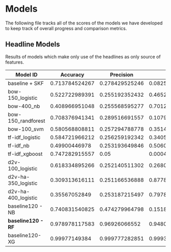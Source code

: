 # Models
The following file tracks all of the scores of the models we have developed to
keep track of overall progress and comparison metrics.

## Headline Models
Results of models which make only use of the headlines as only source of features.

| Model ID | Accuracy | Precision | Recall | F-Measure | AUC | Kappa |
|---|---|---|---|---|---|---|
| baseline + SKF | 0.713784524267 | 0.278429525246 | 0.0825529253859 | 0.124473675441 | 0.504579528246 | 0.0119567655317 |
| bow-150_logistic | 0.522722989391 | 0.255192352432 | 0.46522399673 | 0.329347956167 | 0.503685863412 | 0.00579905315566 |
| bow-400_nb | 0.408966951048 | 0.255568595277 | 0.701283782121 | 0.373977212484 | 0.506139352906 | 0.00786738663522 |
| bow-150_randforest |  0.708376941341 | 0.289516691557 | 0.107992866431 | 0.156997070394 | 0.509432017326 | 0.023748340987 |
| bow-100_svm | 0.580568808811 | 0.257294788778 | 0.351475974012 | 0.2963501091 | 0.504782150238 | 0.00845130443018 |
| tf-idf_logistic | 0.584721966212 | 0.256259192342 | 0.340560329397 | 0.292241731746 | 0.503818144572 | 0.00671014822057 |
| tf-idf_nb | 0.49900446978 | 0.253193649846 | 0.506063211916 | 0.337345810069 | 0.501326708945 | 0.0020879979075 |
| tf-idf_xgboost | 0.747282915557 | 0.05 | 0.000453629032258 | 0.000898194538251 | 0.499770854596 | -0.000682870082544 |
| d2v-100_logistic | 0.618334895266 | 0.252140511302 | 0.268077300557 | 0.241283056113 | 0.5020050895 | 0.00362348655432 |
| d2v-ha-350_logistic | 0.309313616111 | 0.251166536888 | 0.877830655766 | 0.390145954253 | 0.497927487131 | -0.00240277582113 |
| d2v-ha-400_logistic | 0.35567052849 | 0.253187215497 | 0.797887360374 | 0.383366038077 | 0.502031326373 | 0.00252164096002 |
| baseline120 - NB | 0.740831540825 | 0.474279964798 | 0.151852330576 | 0.225827398741 | 0.547778460535 | 0.121191305197 |
| **baseline120 - RF** | 0.978978117583 | 0.96926066552 | 0.94804476217 | 0.958507452283 | 0.968838402956 | 0.944433255632 |
| baseline120-XG | 0.99977149384 | 0.999777282851 | 0.999331351416 | 0.999553819996 | 0.99962727325 | 0.999400239894 |
